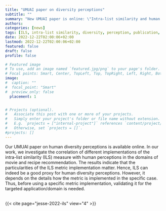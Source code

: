 ```yaml
---
title: "UMUAI paper on diversity perceptions"
subtitle: ""
summary: "New UMUAI paper is online: \"Intra-list similarity and human diversity perceptions of recommendations: the details matter\""
authors: 
categories: [news]
tags: [ILS, intra-list similarity, diversity, perception, publication, UMUAI, recommender systems]
date: 2022-12-22T02:00:06+02:00
lastmod: 2022-12-22T02:00:06+02:00
featured: false
draft: false
profile: false

# Featured image
# To use, add an image named `featured.jpg/png` to your page's folder.
# Focal points: Smart, Center, TopLeft, Top, TopRight, Left, Right, BottomLeft, Bottom, BottomRight.
image:
#  caption: ""
#  focal_point: "Smart"
#  preview_only: false
  placement: 1


# Projects (optional).
#   Associate this post with one or more of your projects.
#   Simply enter your project's folder or file name without extension.
#   E.g. `projects = ["internal-project"]` references `content/project/deep-learning/index.md`.
#   Otherwise, set `projects = []`.
#projects: []
---
```


Our UMUAI paper on human diversity perceptions is available online. In our work, we investigate the correlation of different implementations of the intra-list similarity (ILS) measure with human perceptions in the domains of movie and recipe recommendation. The results indicate that the particularities of the ILS metric implementation matter. Hence, ILS can indeed be a good proxy for human diversity perceptions. However, it depends on the details how the metric is implemented in the specific case. Thus, before using a specific metric implementation, validating it for the targeted application/domain is needed.
<br>
<br>

{{< cite page="jesse-2022-ils" view="4" >}}